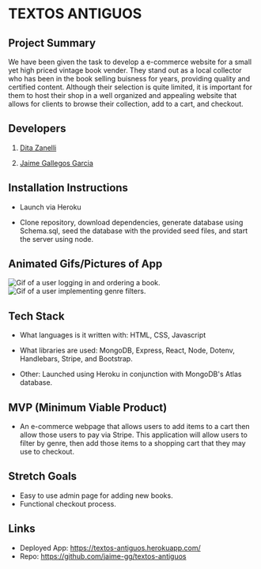 # TEXTOS ANTIGUOS 


## Project Summary
We have been given the task to develop a e-commerce website for a small yet high priced vintage book vender. They stand out as a local collector who has been in the book selling buisness for years, providing quality and certified content. Although their selection is quite limited, it is important for them to host their shop in a well organized and appealing website that allows for clients to browse their collection, add to a cart, and checkout. 

## Developers

1. [Dita Zanelli](https://github.com/ditazan) 

2. [Jaime Gallegos Garcia](https://github.com/jaime-gg) 


## Installation Instructions

- Launch via Heroku

- Clone repository, download dependencies, generate database using Schema.sql, seed the database with the provided seed files, and start the server using node.


## Animated Gifs/Pictures of App

![Gif of a user logging in and ordering a book.](./client/public/images/gifs/1.gif)
![Gif of a user implementing genre filters.](./client/public/images/gifs/2.gif)

## Tech Stack

- What languages is it written with: HTML, CSS, Javascript

- What libraries are used: MongoDB, Express, React, Node, Dotenv, Handlebars, Stripe, and Bootstrap. 

- Other: Launched using Heroku in conjunction with MongoDB's Atlas database. 


## MVP (Minimum Viable Product)

- An e-commerce webpage that allows users to add items to a cart then allow those users to pay via Stripe. This application will allow users to filter by genre, then add those items to a shopping cart that they may use to checkout. 

## Stretch Goals

- Easy to use admin page for adding new books. 
- Functional checkout process. 

## Links
- Deployed App: https://textos-antiguos.herokuapp.com/ 
- Repo: https://github.com/jaime-gg/textos-antiguos 
